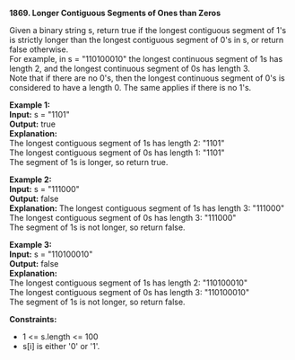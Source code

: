 **1869. Longer Contiguous Segments of Ones than Zeros**

Given a binary string s, return true if the longest contiguous segment of 1's is strictly longer than the longest contiguous segment of 0's in s, or return false otherwise.  
For example, in s = "110100010" the longest continuous segment of 1s has length 2, and the longest continuous segment of 0s has length 3.  
Note that if there are no 0's, then the longest continuous segment of 0's is considered to have a length 0. The same applies if there is no 1's.  

**Example 1:**  
**Input:** s = "1101"  
**Output:** true  
**Explanation:**  
The longest contiguous segment of 1s has length 2: "1101"  
The longest contiguous segment of 0s has length 1: "1101"  
The segment of 1s is longer, so return true.  
 
**Example 2:**  
**Input:** s = "111000"  
**Output:** false  
**Explanation:**
The longest contiguous segment of 1s has length 3: "111000"  
The longest contiguous segment of 0s has length 3: "111000"  
The segment of 1s is not longer, so return false.  

**Example 3:**  
**Input:** s = "110100010"  
**Output:** false  
**Explanation:**  
The longest contiguous segment of 1s has length 2: "110100010"  
The longest contiguous segment of 0s has length 3: "110100010"  
The segment of 1s is not longer, so return false.  

**Constraints:**  
- 1 <= s.length <= 100
- s[i] is either '0' or '1'.